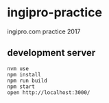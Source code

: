 # ingipro-practice
ingipro.com practice 2017

## development server

```
nvm use
npm install
npm run build
npm start
open http://localhost:3000/

```
